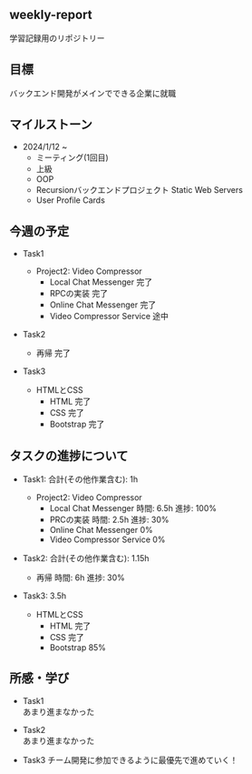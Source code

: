 ## weekly-report
学習記録用のリポジトリー

## 目標
バックエンド開発がメインでできる企業に就職

## マイルストーン
- 2024/1/12 ~
    - ミーティング(1回目)
    - 上級
    - OOP
    - Recursionバックエンドプロジェクト Static Web Servers
    - User Profile Cards

## 今週の予定
- Task1
    - Project2: Video Compressor
        - Local Chat Messenger 完了
        - RPCの実装 完了
        - Online Chat Messenger 完了
        - Video Compressor Service 途中

- Task2  
    - 再帰 完了 

- Task3
    - HTMLとCSS
        - HTML 完了
        - CSS 完了
        - Bootstrap 完了

## タスクの進捗について
- Task1: 合計(その他作業含む): 1h  
    - Project2: Video Compressor  
        - Local Chat Messenger 時間: 6.5h 進捗: 100%  
        - PRCの実装 時間: 2.5h 進捗: 30%
        - Online Chat Messenger 0%  
        - Video Compressor Service 0% 

- Task2: 合計(その他作業含む): 1.15h  
    - 再帰 時間: 6h 進捗: 30%

- Task3: 3.5h
    - HTMLとCSS
        - HTML 完了
        - CSS 完了
        - Bootstrap 85%

## 所感・学び
- Task1  
あまり進まなかった

- Task2  
あまり進まなかった

- Task3
チーム開発に参加できるように最優先で進めていく！